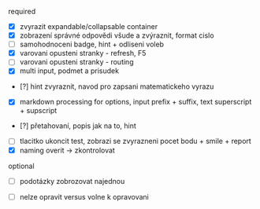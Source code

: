 required
- [x] zvyrazit expandable/collapsable container
- [x] zobrazení správné odpovědi všude a zvýraznit, format cislo 
- [ ] samohodnoceni badge, hint + odliseni voleb 
- [x] varovani opusteni stranky - refresh, F5
- [ ] varovani opusteni stranky - routing
- [x] multi input, podmet a prisudek

- [?] hint zvyraznit, navod pro zapsani matematickeho vyrazu
- [x] markdown processing for options, input prefix + suffix,  text superscript + supscript
- [?] přetahovaní, popis jak na to, hint
- [ ] tlacitko ukoncit test, zobrazi se zvyrazneni pocet bodu + smile + report
- [x] naming overit -> zkontrolovat

optional
- [ ] podotázky zobrozovat najednou
- [ ] nelze opravit versus volne k opravovani


